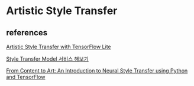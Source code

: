 # Artistic Style Transfer

## references

[Artistic Style Transfer with TensorFlow Lite](https://www.tensorflow.org/lite/models/style_transfer/overview)

[Style Transfer Model 서비스 해보기](https://velog.io/@ironkey/Style-Transfer-Model-%EC%84%9C%EB%B9%84%EC%8A%A4-%ED%95%B4%EB%B3%B4%EA%B8%B0-Style-Transfer-Model-%EC%BD%94%EB%93%9C-%EB%A6%AC%EB%B7%B0)

[From Content to Art: An Introduction to Neural Style Transfer using Python and TensorFlow](https://www.linkedin.com/pulse/from-content-art-introduction-neural-style-transfer-using-chikorde/)
